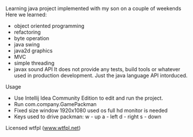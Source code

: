 Learning java project implemented with my son on a couple of weekends
Here we learned:
 - object oriented programming
 - refactoring
 - byte operation
 - java swing
 - java2d graphics
 - MVC
 - simple threading
 - javax sound API
It does not provide any tests, build tools or whatever used in production development. 
Just the java language API intorduced.

Usage
- Use Intellij Idea Community Edition to edit and run the project.
- Run com.company.GamePackman
- Fixed size window 1920x1080 used os full hd monitor is needed
- Keys used to drive packman:
 w - up
 a - left
 d - right
 s - down

Licensed wtfpl (www.wtfpl.net)


